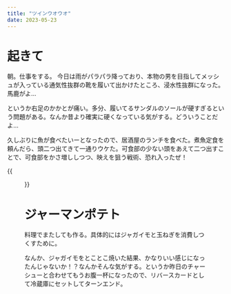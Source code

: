 ```yaml
---
title: "ツインウオウオ"
date: 2023-05-23
---
```



# 起きて
朝。仕事をする。
今日は雨がパラパラ降っており、本物の男を目指してメッシュが入っている通気性抜群の靴を履いて出かけたところ、浸水性抜群になった。馬鹿がよ...

というか右足のかかとが痛い。多分、履いてるサンダルのソールが硬すぎるという問題がある。なんか昔より確実に硬くなっている気がする。どういうことだよ...


久しぶりに魚が食べたいーとなったので、居酒屋のランチを食べた。煮魚定食を頼んだら、頭二つ出てきて一通りウケた。可食部の少ない頭をあえて二つ出すことで、可食部をかさ増ししつつ、映えを狙う戦術、恐れ入ったぜ！

{{<figure src="/media/2023-05-23-lunch.jpg" alt="lunch">}}

# ジャーマンポテト

料理でまたしても作る。具体的にはジャガイモと玉ねぎを消費しつくすために。

なんか、ジャガイモをとことこ焼いた結果、かなりいい感じになったんじゃないか！？なんかそんな気がする。というか昨日のチャーシューと合わせてもうお腹一杯になったので、リバースカードとして冷蔵庫にセットしてターンエンド。

